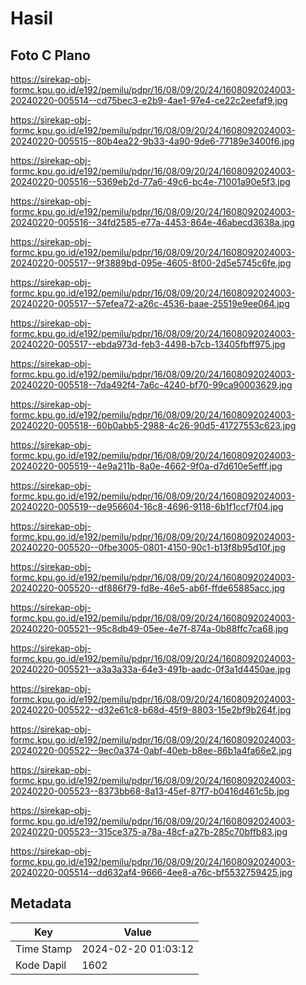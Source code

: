 # Hasil

## Foto C Plano

https://sirekap-obj-formc.kpu.go.id/e192/pemilu/pdpr/16/08/09/20/24/1608092024003-20240220-005514--cd75bec3-e2b9-4ae1-97e4-ce22c2eefaf9.jpg

https://sirekap-obj-formc.kpu.go.id/e192/pemilu/pdpr/16/08/09/20/24/1608092024003-20240220-005515--80b4ea22-9b33-4a90-9de6-77189e3400f6.jpg

https://sirekap-obj-formc.kpu.go.id/e192/pemilu/pdpr/16/08/09/20/24/1608092024003-20240220-005516--5369eb2d-77a6-49c6-bc4e-71001a90e5f3.jpg

https://sirekap-obj-formc.kpu.go.id/e192/pemilu/pdpr/16/08/09/20/24/1608092024003-20240220-005516--34fd2585-e77a-4453-864e-46abecd3638a.jpg

https://sirekap-obj-formc.kpu.go.id/e192/pemilu/pdpr/16/08/09/20/24/1608092024003-20240220-005517--9f3889bd-095e-4605-8f00-2d5e5745c6fe.jpg

https://sirekap-obj-formc.kpu.go.id/e192/pemilu/pdpr/16/08/09/20/24/1608092024003-20240220-005517--57efea72-a26c-4536-baae-25519e9ee064.jpg

https://sirekap-obj-formc.kpu.go.id/e192/pemilu/pdpr/16/08/09/20/24/1608092024003-20240220-005517--ebda973d-feb3-4498-b7cb-13405fbff975.jpg

https://sirekap-obj-formc.kpu.go.id/e192/pemilu/pdpr/16/08/09/20/24/1608092024003-20240220-005518--7da492f4-7a6c-4240-bf70-99ca90003629.jpg

https://sirekap-obj-formc.kpu.go.id/e192/pemilu/pdpr/16/08/09/20/24/1608092024003-20240220-005518--60b0abb5-2988-4c26-90d5-41727553c623.jpg

https://sirekap-obj-formc.kpu.go.id/e192/pemilu/pdpr/16/08/09/20/24/1608092024003-20240220-005519--4e9a211b-8a0e-4662-9f0a-d7d610e5efff.jpg

https://sirekap-obj-formc.kpu.go.id/e192/pemilu/pdpr/16/08/09/20/24/1608092024003-20240220-005519--de956604-16c8-4696-9118-6b1f1ccf7f04.jpg

https://sirekap-obj-formc.kpu.go.id/e192/pemilu/pdpr/16/08/09/20/24/1608092024003-20240220-005520--0fbe3005-0801-4150-90c1-b13f8b95d10f.jpg

https://sirekap-obj-formc.kpu.go.id/e192/pemilu/pdpr/16/08/09/20/24/1608092024003-20240220-005520--df886f79-fd8e-46e5-ab6f-ffde65885acc.jpg

https://sirekap-obj-formc.kpu.go.id/e192/pemilu/pdpr/16/08/09/20/24/1608092024003-20240220-005521--95c8db49-05ee-4e7f-874a-0b88ffc7ca68.jpg

https://sirekap-obj-formc.kpu.go.id/e192/pemilu/pdpr/16/08/09/20/24/1608092024003-20240220-005521--a3a3a33a-64e3-491b-aadc-0f3a1d4450ae.jpg

https://sirekap-obj-formc.kpu.go.id/e192/pemilu/pdpr/16/08/09/20/24/1608092024003-20240220-005522--d32e61c8-b68d-45f9-8803-15e2bf9b264f.jpg

https://sirekap-obj-formc.kpu.go.id/e192/pemilu/pdpr/16/08/09/20/24/1608092024003-20240220-005522--9ec0a374-0abf-40eb-b8ee-86b1a4fa66e2.jpg

https://sirekap-obj-formc.kpu.go.id/e192/pemilu/pdpr/16/08/09/20/24/1608092024003-20240220-005523--8373bb68-8a13-45ef-87f7-b0416d461c5b.jpg

https://sirekap-obj-formc.kpu.go.id/e192/pemilu/pdpr/16/08/09/20/24/1608092024003-20240220-005523--315ce375-a78a-48cf-a27b-285c70bffb83.jpg

https://sirekap-obj-formc.kpu.go.id/e192/pemilu/pdpr/16/08/09/20/24/1608092024003-20240220-005514--dd632af4-9666-4ee8-a76c-bf5532759425.jpg


## Metadata

| Key        | Value               |
| ---------- | ------------------- |
| Time Stamp | 2024-02-20 01:03:12 |
| Kode Dapil | 1602                |



